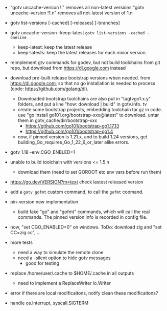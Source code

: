 

* "gotv uncache-version !." removes all non-latest versions
  "gotv uncache-version !1.n" removes all not-latest version of 1.n

* gotv list-versions [-cached] [-releases] [-branches]
* gotv uncache-version -keep-latest `gotv list-versions -cached -oneline`
  * keep-latest: keep the latest release
  * keep-latests: keep the latest releases for each minor version.

* reimplement gtv commands for godev, but not build toolchains from git repo,
  but download from https://dl.google.com instead

* download pre-built release bootstrap versions wben needed.
  from https://dl.google.com,
  so that no go installation is needed to process (code: https://github.com/golang/dl).
  * Downloaded bootstrap toolchains are also put in "tagtvgo1.x.y" folders,
    and put a line "how: download | build" in gotv.info.
tv
  * create some bootstrap projects, embedding toolchain tar.gz in code.
    use "go install go101.org/bootstrap-xxx@latest" to download.
    untar them in gotv_cache/dir/bootstrap-xxx
    * https://github.com/go101/bootstrap-go1.17.13
    * https://github.com/go101/bootstrap-go1.4
  * now, if pinned version is 1.21.x, and to build 1.24 versions, get
    building_Go_requires_Go_1_22_6_or_later alike errors.

* gotv 1.18 -env:CGO_ENBLED=1


* unable to build toolchain with versions <= 1.5.n
  * download them (need to set GOROOT etc env vars before run them)

* https://go.dev/VERSION?m=text check lastest released version

* add a `gotv gofmt` custom command, to call the `gofmt` coomand.

* pin-version new implementation
  * build fake "go" and "gofmt" commands, which will call the real commands.
    The pinned version info is recorded in config file.

* now, "set CGO_ENABLED=0" on windows.
  ToDo: download zig and "set CC=zig cc", ...

* more tests
  * need a way to simulate the remote clone
  * need a -silent option to hide gotv messages
    * good for testing

* replace /home/user/.cache to $HOME/.cache in all outputs
  * need to implement a ReplaceWriter io.Writer

* error if there are local modificaitons, notify clean these modificaitons?

* handle os.Interrupt, syscall.SIGTERM
